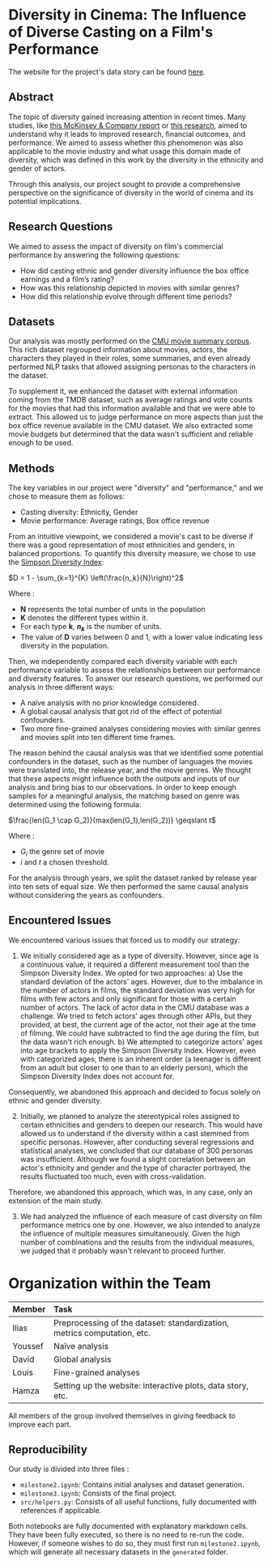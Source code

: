# Diversity in Cinema: The Influence of Diverse Casting on a Film's Performance

The website for the project's data story can be found [here](https://hmorchid.github.io/ada-project-analytixxperts2023/).

## Abstract 

The topic of diversity gained increasing attention in recent times. Many studies, like [this McKinsey & Company report](https://www.mckinsey.com/capabilities/people-and-organizational-performance/our-insights/why-diversity-matters) or [this research](https://journals.sagepub.com/doi/abs/10.1177/0146167208328062), aimed to understand why it leads to improved research, financial outcomes, and performance. We aimed to assess whether this phenomenon was also applicable to the movie industry and what usage this domain made of diversity, which was defined in this work by the diversity in the ethnicity and gender of actors.

Through this analysis, our project sought to provide a comprehensive perspective on the significance of diversity in the world of cinema and its potential implications.

## Research Questions 

We aimed to assess the impact of diversity on film's commercial performance by answering the following questions:
- How did casting ethnic and gender diversity influence the box office earnings and a film’s rating?
- How was this relationship depicted in movies with similar genres?
- How did this relationship evolve through different time periods?

## Datasets 

Our analysis was mostly performed on the [CMU movie summary corpus](https://www.cs.cmu.edu/~ark/personas/). This rich dataset regrouped information about movies, actors, the characters they played in their roles, some summaries, and even already performed NLP tasks that allowed assigning personas to the characters in the dataset. 

To supplement it, we enhanced the dataset with external information coming from the TMDB dataset, such as average ratings and vote counts for the movies that had this information available and that we were able to extract. This allowed us to judge performance on more aspects than just the box office revenue available in the CMU dataset. We also extracted some movie budgets but determined that the data wasn't sufficient and reliable enough to be used.

## Methods 

The key variables in our project were "diversity" and "performance," and we chose to measure them as follows:
- Casting diversity: Ethnicity, Gender
- Movie performance: Average ratings, Box office revenue

From an intuitive viewpoint, we considered a movie's cast to be diverse if there was a good representation of most ethnicities and genders, in balanced proportions. To quantify this diversity measure, we chose to use the [Simpson Diversity Index](https://stats.stackexchange.com/a/62744):

$D = 1 - \sum_{k=1}^{K} \left(\frac{n_k}{N}\right)^2$

Where : 
- **N** represents the total number of units in the population
- **K** denotes the different types within it.
- For each type **k**, **$n_k$** is the number of units.
- The value of **D** varies between 0 and 1, with a lower value indicating less diversity in the population.

Then, we independently compared each diversity variable with each performance variable to assess the relationships between our performance and diversity features. To answer our research questions, we performed our analysis in three different ways:
- A naïve analysis with no prior knowledge considered.
- A global causal analysis that got rid of the effect of potential confounders.
- Two more fine-grained analyses considering movies with similar genres and movies split into ten different time frames.

The reason behind the causal analysis was that we identified some potential confounders in the dataset, such as the number of languages the movies were translated into, the release year, and the movie genres. We thought that these aspects might influence both the outputs and inputs of our analysis and bring bias to our observations. In order to keep enough samples for a meaningful analysis, the matching based on genre was determined using the following formula:


$\frac{len(G_1 \cap G_2)}{max(len(G_1),len(G_2))} \geqslant t$

Where :
- $G_i$ the genre set of movie
- $i$ and $t$ a chosen threshold.

For the analysis through years, we split the dataset ranked by release year into ten sets of equal size. We then performed the same causal analysis without considering the years as confounders.

## Encountered Issues

We encountered various issues that forced us to modify our strategy:

1) We initially considered age as a type of diversity. However, since age is a continuous value, it required a different measurement tool than the Simpson Diversity Index. We opted for two approaches:
   a) Use the standard deviation of the actors' ages. However, due to the imbalance in the number of actors in films, the standard deviation was very high for films with few actors and only significant for those with a certain number of actors. The lack of actor data in the CMU database was a challenge. We tried to fetch actors' ages through other APIs, but they provided, at best, the current age of the actor, not their age at the time of filming. We could have subtracted to find the age during the film, but the data wasn't rich enough.
   b) We attempted to categorize actors' ages into age brackets to apply the Simpson Diversity Index. However, even with categorized ages, there is an inherent order (a teenager is different from an adult but closer to one than to an elderly person), which the Simpson Diversity Index does not account for.

Consequently, we abandoned this approach and decided to focus solely on ethnic and gender diversity.

2) Initially, we planned to analyze the stereotypical roles assigned to certain ethnicities and genders to deepen our research. This would have allowed us to understand if the diversity within a cast stemmed from specific personas. However, after conducting several regressions and statistical analyses, we concluded that our database of 300 personas was insufficient. Although we found a slight correlation between an actor's ethnicity and gender and the type of character portrayed, the results fluctuated too much, even with cross-validation.

Therefore, we abandoned this approach, which was, in any case, only an extension of the main study.

3) We had analyzed the influence of each measure of cast diversity on film performance metrics one by one. However, we also intended to analyze the influence of multiple measures simultaneously. Given the high number of combinations and the results from the individual measures, we judged that it probably wasn't relevant to proceed further.

# Organization within the Team

Member | Task
:------|:-----
Ilias  | Preprocessing of the dataset: standardization, metrics computation, etc.
Youssef| Naïve analysis
David  | Global analysis
Louis  | Fine-grained analyses
Hamza  | Setting up the website: interactive plots, data story, etc.

All members of the group involved themselves in giving feedback to improve each part.

## Reproducibility

Our study is divided into three files :

- `milestone2.ipynb`: Contains initial analyses and dataset generation.
- `milestone3.ipynb`: Consists of the final project.
- `src/helpers.py`: Consists of all useful functions, fully documented with references if applicable.

Both notebooks are fully documented with explanatory markdown cells. They have been fully executed, so there is no need to re-run the code. However, if someone wishes to do so, they must first run `milestone2.ipynb`, which will generate all necessary datasets in the `generated` folder.
